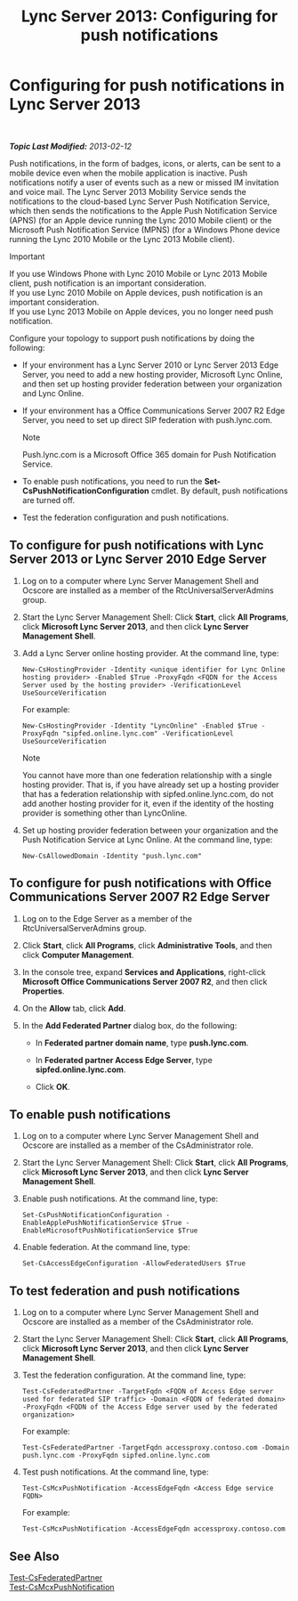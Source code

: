 ﻿---
title: 'Lync Server 2013: Configuring for push notifications'
TOCTitle: Configuring for push notifications
ms:assetid: d77f2c06-0fe6-45d5-8f08-808ab871b3e0
ms:mtpsurl: https://technet.microsoft.com/en-us/library/Hh690047(v=OCS.15)
ms:contentKeyID: 48185574
ms.date: 07/23/2014
mtps_version: v=OCS.15
---

<div data-xmlns="http://www.w3.org/1999/xhtml">

<div class="topic" data-xmlns="http://www.w3.org/1999/xhtml" data-msxsl="urn:schemas-microsoft-com:xslt" data-cs="http://msdn.microsoft.com/en-us/">

<div data-asp="http://msdn2.microsoft.com/asp">

# Configuring for push notifications in Lync Server 2013

</div>

<div id="mainSection">

<div id="mainBody">

<span> </span>

_**Topic Last Modified:** 2013-02-12_

Push notifications, in the form of badges, icons, or alerts, can be sent to a mobile device even when the mobile application is inactive. Push notifications notify a user of events such as a new or missed IM invitation and voice mail. The Lync Server 2013 Mobility Service sends the notifications to the cloud-based Lync Server Push Notification Service, which then sends the notifications to the Apple Push Notification Service (APNS) (for an Apple device running the Lync 2010 Mobile client) or the Microsoft Push Notification Service (MPNS) (for a Windows Phone device running the Lync 2010 Mobile or the Lync 2013 Mobile client).

<div>


> [!IMPORTANT]
> If you use Windows Phone with Lync 2010 Mobile or Lync 2013 Mobile client, push notification is an important consideration.<BR>If you use Lync 2010 Mobile on Apple devices, push notification is an important consideration.<BR>If you use Lync 2013 Mobile on Apple devices, you no longer need push notification.



</div>

Configure your topology to support push notifications by doing the following:

  - If your environment has a Lync Server 2010 or Lync Server 2013 Edge Server, you need to add a new hosting provider, Microsoft Lync Online, and then set up hosting provider federation between your organization and Lync Online.

  - If your environment has a Office Communications Server 2007 R2 Edge Server, you need to set up direct SIP federation with push.lync.com.
    
    <div>
    

    > [!NOTE]
    > Push.lync.com is a Microsoft Office 365 domain for Push Notification Service.

    
    </div>

  - To enable push notifications, you need to run the **Set-CsPushNotificationConfiguration** cmdlet. By default, push notifications are turned off.

  - Test the federation configuration and push notifications.

<div>

## To configure for push notifications with Lync Server 2013 or Lync Server 2010 Edge Server

1.  Log on to a computer where Lync Server Management Shell and Ocscore are installed as a member of the RtcUniversalServerAdmins group.

2.  Start the Lync Server Management Shell: Click **Start**, click **All Programs**, click **Microsoft Lync Server 2013**, and then click **Lync Server Management Shell**.

3.  Add a Lync Server online hosting provider. At the command line, type:
    
        New-CsHostingProvider -Identity <unique identifier for Lync Online hosting provider> -Enabled $True -ProxyFqdn <FQDN for the Access Server used by the hosting provider> -VerificationLevel UseSourceVerification
    
    For example:
    
        New-CsHostingProvider -Identity "LyncOnline" -Enabled $True -ProxyFqdn "sipfed.online.lync.com" -VerificationLevel UseSourceVerification
    
    <div>
    

    > [!NOTE]
    > You cannot have more than one federation relationship with a single hosting provider. That is, if you have already set up a hosting provider that has a federation relationship with sipfed.online.lync.com, do not add another hosting provider for it, even if the identity of the hosting provider is something other than LyncOnline.

    
    </div>

4.  Set up hosting provider federation between your organization and the Push Notification Service at Lync Online. At the command line, type:
    
        New-CsAllowedDomain -Identity "push.lync.com"

</div>

<div>

## To configure for push notifications with Office Communications Server 2007 R2 Edge Server

1.  Log on to the Edge Server as a member of the RtcUniversalServerAdmins group.

2.  Click **Start**, click **All Programs**, click **Administrative Tools**, and then click **Computer Management**.

3.  In the console tree, expand **Services and Applications**, right-click **Microsoft Office Communications Server 2007 R2**, and then click **Properties**.

4.  On the **Allow** tab, click **Add**.

5.  In the **Add Federated Partner** dialog box, do the following:
    
      - In **Federated partner domain name**, type **push.lync.com**.
    
      - In **Federated partner Access Edge Server**, type **sipfed.online.lync.com**.
    
      - Click **OK**.

</div>

<div>

## To enable push notifications

1.  Log on to a computer where Lync Server Management Shell and Ocscore are installed as a member of the CsAdministrator role.

2.  Start the Lync Server Management Shell: Click **Start**, click **All Programs**, click **Microsoft Lync Server 2013**, and then click **Lync Server Management Shell**.

3.  Enable push notifications. At the command line, type:
    
        Set-CsPushNotificationConfiguration -EnableApplePushNotificationService $True -EnableMicrosoftPushNotificationService $True

4.  Enable federation. At the command line, type:
    
        Set-CsAccessEdgeConfiguration -AllowFederatedUsers $True

</div>

<div>

## To test federation and push notifications

1.  Log on to a computer where Lync Server Management Shell and Ocscore are installed as a member of the CsAdministrator role.

2.  Start the Lync Server Management Shell: Click **Start**, click **All Programs**, click **Microsoft Lync Server 2013**, and then click **Lync Server Management Shell**.

3.  Test the federation configuration. At the command line, type:
    
        Test-CsFederatedPartner -TargetFqdn <FQDN of Access Edge server used for federated SIP traffic> -Domain <FQDN of federated domain> -ProxyFqdn <FQDN of the Access Edge server used by the federated organization>
    
    For example:
    
        Test-CsFederatedPartner -TargetFqdn accessproxy.contoso.com -Domain push.lync.com -ProxyFqdn sipfed.online.lync.com

4.  Test push notifications. At the command line, type:
    
        Test-CsMcxPushNotification -AccessEdgeFqdn <Access Edge service FQDN>
    
    For example:
    
        Test-CsMcxPushNotification -AccessEdgeFqdn accessproxy.contoso.com

</div>

<div>

## See Also


[Test-CsFederatedPartner](test-csfederatedpartner.md)  
[Test-CsMcxPushNotification](test-csmcxpushnotification.md)  
  

</div>

</div>

<span> </span>

</div>

</div>

</div>

